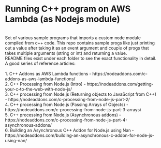 # Running C++ program on AWS Lambda (as Nodejs module)
<br/>
Set of various sample programs that imports a custom node module compiled from c++ code. This repo contains sample progs like just printing out a value after taking it as an event argument and couple of progs that takes multiple arguments (string or int) and returning a value.
<br/>
README files exist under each folder to see the exact functionality in detail.
<br/>
A good series of reference articles:<br/><br/>
1. C++ Addons as AWS Lambda functions - https://nodeaddons.com/c-addons-as-aws-lambda-functions/<br/>
2. C++ Processing from Node.js (Intro) - https://nodeaddons.com/getting-your-c-to-the-web-with-node-js/<br/>
3. C++ processing from Node.js (Returning objects to JavaScript from C++) - https://nodeaddons.com/c-processing-from-node-js-part-2/<br/>
4. C++ processing from Node.js (Passing Arrays of Objects) - https://nodeaddons.com/c-processing-from-node-js-part-3-arrays/<br/>
5. C++ processing from Node.js (Asynchronous addons) - https://nodeaddons.com/c-processing-from-node-js-part-4-asynchronous-addons/<br/>
6. Building an Asynchronous C++ Addon for Node.js using Nan - https://nodeaddons.com/building-an-asynchronous-c-addon-for-node-js-using-nan/<br/>
